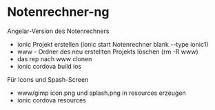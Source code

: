 # Notenrechner-ng
Angelar-Version des Notenrechners

- ionic Projekt erstellen (ionic start Notenrechner blank --type ionic1)
- www - Ordner des neu erstellten Projekts löschen (rm -R www)
- das rep nach www clonen
- ionic cordova build ios

Für Icons und Spash-Screen
- www/gimp icon.png und splash.png in resources erzeugen
- ionic cordova resources
